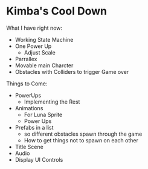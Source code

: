 # Kimba's Cool Down
What I have right now:
- Working State Machine
- One Power Up
    - Adjust Scale
- Parrallex
- Movable main Charcter
- Obstacles with Colliders to trigger Game over


Things to Come:
- PowerUps
    - Implementing the Rest
- Animations
    - For Luna Sprite
    - Power Ups
- Prefabs in a list
    - so different obstacles spawn through the game
    - How to get things not to spawn on each other
- Title Scene
- Audio
- Display UI Controls

